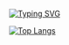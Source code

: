 [![Typing SVG](https://readme-typing-svg.herokuapp.com?color=%2336BCF7&lines=Computer+science+student)](https://git.io/typing-svg)

[![Top Langs](https://github-readme-stats.vercel.app/api/top-langs/?username=anuraghazra&layout=compact)](https://github.com/Bodrin89/diplom_project.git)
